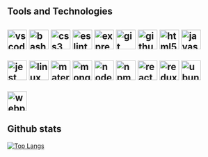 

<h2>Tools and Technologies<h2>
  <p>
    <img src="https://cdn.jsdelivr.net/gh/devicons/devicon/icons/vscode/vscode-original.svg" alt="vscode" width="45" height="45"/>
    <img src="https://cdn.jsdelivr.net/gh/devicons/devicon/icons/bash/bash-original.svg" alt="bash" width="45" height="45"/>
    <img src="https://cdn.jsdelivr.net/gh/devicons/devicon/icons/css3/css3-plain.svg" alt="css3" width="45" height="45"/>
    <img src="https://cdn.jsdelivr.net/gh/devicons/devicon/icons/eslint/eslint-original.svg" alt="eslint" width="45" height="45"/>
    <img src="https://cdn.jsdelivr.net/gh/devicons/devicon/icons/express/express-original.svg" alt="express" width="45" height="45"/>
    <img src="https://cdn.jsdelivr.net/gh/devicons/devicon/icons/git/git-original.svg" alt="git" width="45" height="45"/>
    <img src="https://cdn.jsdelivr.net/gh/devicons/devicon/icons/github/github-original.svg" alt="github" width="45" height="45"/>
    <img src="https://cdn.jsdelivr.net/gh/devicons/devicon/icons/html5/html5-plain.svg" alt="html5" width="45" height="45"/>
    <img src="https://cdn.jsdelivr.net/gh/devicons/devicon/icons/javascript/javascript-plain.svg" alt="javascript" width="45" height="45"/>
 </p>
 <p>
    <img src="https://cdn.jsdelivr.net/gh/devicons/devicon/icons/jest/jest-plain.svg" alt="jest" width="45" height="45"/>
    <img src="https://cdn.jsdelivr.net/gh/devicons/devicon/icons/linux/linux-original.svg" alt="linux" width="45" height="45"/>
    <img src="https://cdn.jsdelivr.net/gh/devicons/devicon/icons/materialui/materialui-original.svg"  alt="materialui" width="45" height="45"/>
    <img src="https://cdn.jsdelivr.net/gh/devicons/devicon/icons/mongodb/mongodb-original.svg" alt="mongodb" width="45" height="45" />
    <img src="https://cdn.jsdelivr.net/gh/devicons/devicon/icons/nodejs/nodejs-original.svg" alt="nodejs" width="45" height="45" />
    <img src="https://cdn.jsdelivr.net/gh/devicons/devicon/icons/npm/npm-original-wordmark.svg" alt="npm" width="45" height="45" />
    <img src="https://cdn.jsdelivr.net/gh/devicons/devicon/icons/react/react-original.svg" alt="react" width="45" height="45"/>
    <img src="https://cdn.jsdelivr.net/gh/devicons/devicon/icons/redux/redux-original.svg" alt="redux" width="45" height="45"/>
    <img src="https://cdn.jsdelivr.net/gh/devicons/devicon/icons/ubuntu/ubuntu-plain.svg" alt="ubuntu" width="45" height="45"/>
 </p>
 <p>
    <img src="https://cdn.jsdelivr.net/gh/devicons/devicon/icons/webpack/webpack-original.svg" alt="webpack" width="45" height="45"/>
 </p>
  
  <h2>Github stats</h2>
  
  
 
  
[![Top Langs](https://github-readme-stats.vercel.app/api/top-langs/?username=ancxanas&theme=dark&show_icons=true&layout=compact)](https://github.com/ancxanas/github-readme-stats)
  
